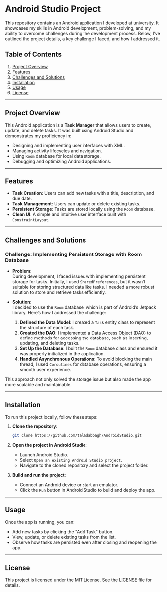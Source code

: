 # Android Studio Project

This repository contains an Android application I developed at university. It showcases my skills in Android development, problem-solving, and my ability to overcome challenges during the development process. Below, I’ve outlined the project details, a key challenge I faced, and how I addressed it.

## Table of Contents

1. [Project Overview](#project-overview)
2. [Features](#features)
3. [Challenges and Solutions](#challenges-and-solutions)
4. [Installation](#installation)
5. [Usage](#usage)
6. [License](#license)

---

## Project Overview

This Android application is a **Task Manager** that allows users to create, update, and delete tasks. It was built using Android Studio and demonstrates my proficiency in:

- Designing and implementing user interfaces with XML.
- Managing activity lifecycles and navigation.
- Using `Room` database for local data storage.
- Debugging and optimizing Android applications.

---

## Features

- **Task Creation**: Users can add new tasks with a title, description, and due date.
- **Task Management**: Users can update or delete existing tasks.
- **Persistent Storage**: Tasks are stored locally using the `Room` database.
- **Clean UI**: A simple and intuitive user interface built with `ConstraintLayout`.

---

## Challenges and Solutions

### Challenge: Implementing Persistent Storage with Room Database
- **Problem**:  
  During development, I faced issues with implementing persistent storage for tasks. Initially, I used `SharedPreferences`, but it wasn’t suitable for storing structured data like tasks. I needed a more robust solution to store and retrieve tasks efficiently.

- **Solution**:  
  I decided to use the `Room` database, which is part of Android’s Jetpack library. Here’s how I addressed the challenge:
  1. **Defined the Data Model**: I created a `Task` entity class to represent the structure of each task.
  2. **Created the DAO**: I implemented a Data Access Object (DAO) to define methods for accessing the database, such as inserting, updating, and deleting tasks.
  3. **Set Up the Database**: I built the `Room` database class and ensured it was properly initialized in the application.
  4. **Handled Asynchronous Operations**: To avoid blocking the main thread, I used `Coroutines` for database operations, ensuring a smooth user experience.

This approach not only solved the storage issue but also made the app more scalable and maintainable.

---

## Installation

To run this project locally, follow these steps:

1. **Clone the repository**:
   ```bash
   git clone https://github.com/taladabbagh/AndroidStudio.git
   ```

2. **Open the project in Android Studio**:
   - Launch Android Studio.
   - Select `Open an existing Android Studio project`.
   - Navigate to the cloned repository and select the project folder.

3. **Build and run the project**:
   - Connect an Android device or start an emulator.
   - Click the `Run` button in Android Studio to build and deploy the app.

---

## Usage

Once the app is running, you can:
- Add new tasks by clicking the "Add Task" button.
- View, update, or delete existing tasks from the list.
- Observe how tasks are persisted even after closing and reopening the app.

---

## License

This project is licensed under the MIT License. See the [LICENSE](LICENSE) file for details.

